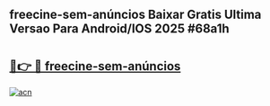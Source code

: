 ## freecine-sem-anúncios Baixar Gratis Ultima Versao Para Android/IOS 2025 #68a1h

# <h2><a href="https://ainizakaria.my?title=freecine-sem-anúncios&ref=20M">🔗👉 🔴 freecine-sem-anúncios</a></h2>

[![acn](https://github.com/user-attachments/assets/0f9c940e-d8b0-45ae-aac7-cd30a18b3e1c)](https://ainizakaria.my?title=freecine-sem-anúncios&ref=20M)

